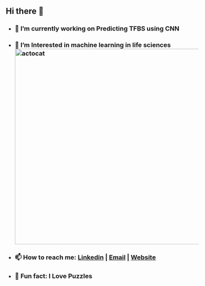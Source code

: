 ## Hi there 👋

+ ###  🔭 I’m currently working on Predicting TFBS using CNN
+ ###  🌱 I’m Interested in machine learning in life sciences                                                                                      <img width="512" alt="actocat" src="https://github.com/1Neda1/1Neda1/assets/107118340/abbe1344-611d-4980-b79a-6608a7eb7f22">
+ ###  📫 How to reach me: [Linkedin](https://www.linkedin.com/in/neda-esfehani/) | <a href="mailto:neda.esfehani@gmail.com">Email</a> | [Website]()
+ ### 🧩 Fun fact: I Love Puzzles



